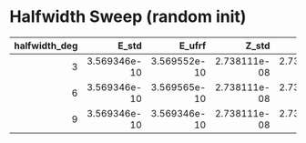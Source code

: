 # Halfwidth Sweep (random init)

| halfwidth_deg | E_std | E_ufrf | Z_std | Z_ufrf |
|---:|---:|---:|---:|---:|
| 3 | 3.569346e-10 | 3.569552e-10 | 2.738111e-08 | 2.738246e-08 |
| 6 | 3.569346e-10 | 3.569565e-10 | 2.738111e-08 | 2.738253e-08 |
| 9 | 3.569346e-10 | 3.569346e-10 | 2.738111e-08 | 2.738111e-08 |
